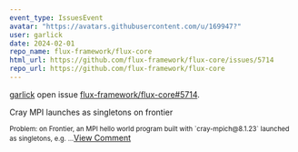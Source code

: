 ```yaml
---
event_type: IssuesEvent
avatar: "https://avatars.githubusercontent.com/u/169947?"
user: garlick
date: 2024-02-01
repo_name: flux-framework/flux-core
html_url: https://github.com/flux-framework/flux-core/issues/5714
repo_url: https://github.com/flux-framework/flux-core
---
```


<a href='https://github.com/garlick' target='_blank'>garlick</a> open issue <a href='https://github.com/flux-framework/flux-core/issues/5714' target='_blank'>flux-framework/flux-core#5714</a>.

<p>Cray MPI launches as singletons on frontier</p><small>Problem: on Frontier, an MPI hello world program built with  `cray-mpich@8.1.23` launched as singletons, e.g....</small><a href='https://github.com/flux-framework/flux-core/issues/5714' target='_blank'>View Comment</a>